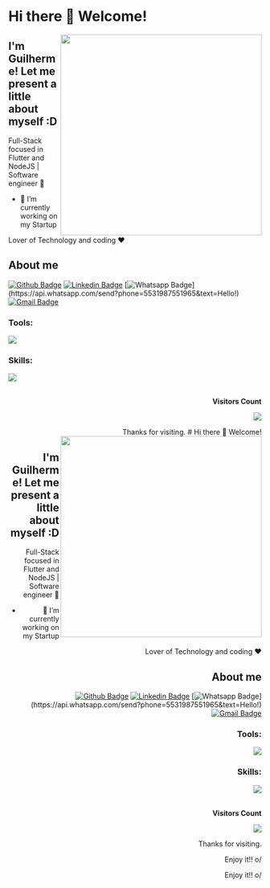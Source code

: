 # Hi there 👋 Welcome!

<img align="right" width="400" height="400" src="https://media1.giphy.com/media/v1.Y2lkPTc5MGI3NjExejBhYTI4NWhjaGFlN3k2NHdsNXB0YWlmcDNwY2w3d2ZnZzB2amsxNCZlcD12MV9pbnRlcm5hbF9naWZfYnlfaWQmY3Q9Zw/llJVg4Ri0VrUBzNOgG/giphy.gif">

## I'm Guilherme! Let me present a little about myself :D

Full-Stack focused in Flutter and NodeJS | Software engineer :robot:

- 🔭 I’m currently working on my Startup

Lover of Technology and coding :heart:


## About me 
[![Github Badge](https://img.shields.io/badge/-Github-000?style=flat-square&logo=Github&logoColor=white&link=https://github.com/guicastle)](https://github.com/guicastle)
[![Linkedin Badge](https://img.shields.io/badge/-LinkedIn-blue?style=flat-square&logo=Linkedin&logoColor=white&link=https://www.linkedin.com/in/guilherme-munizti/)](https://www.linkedin.com/in/guilherme-munizti/)
[![Whatsapp Badge](https://img.shields.io/badge/-Whatsapp-4CA143?style=flat-square&labelColor=4CA143&logo=whatsapp&logoColor=white&link=https://api.whatsapp.com/send?phone=5522997285662&text=Hello!)](https://api.whatsapp.com/send?phone=5531987551965&text=Hello!)
[![Gmail Badge](https://img.shields.io/badge/-Gmail-c14438?style=flat-square&logo=Gmail&logoColor=white&link=mailto:kads.oficial@gmail.com)](mailto:kads.oficial@gmail.com)


### Tools:
<a href="https://skillicons.dev">
 <img src="https://skillicons.dev/icons?i=vscode,git,github,figma,photoshop,notion,trello" />
</a>

### Skills:
<a href="https://skillicons.dev">
  <img src="https://skillicons.dev/icons?i=flutter,firebase,mongodb,nodejs,express,html,css,javascript,typescript,react,bootstrap" />
</a>



<div align="end">
<br><p align="centre"><b>Visitors Count</b></p>  
<p align="end"><img align="center" src="https://profile-counter.glitch.me/{guicastle}/count.svg" /></p> 
Thanks for visiting. # Hi there 👋 Welcome!

<img align="right" width="400" height="400" src="https://media1.giphy.com/media/v1.Y2lkPTc5MGI3NjExejBhYTI4NWhjaGFlN3k2NHdsNXB0YWlmcDNwY2w3d2ZnZzB2amsxNCZlcD12MV9pbnRlcm5hbF9naWZfYnlfaWQmY3Q9Zw/llJVg4Ri0VrUBzNOgG/giphy.gif">

## I'm Guilherme! Let me present a little about myself :D

Full-Stack focused in Flutter and NodeJS | Software engineer :robot:

- 🔭 I’m currently working on my Startup

Lover of Technology and coding :heart:


## About me 
[![Github Badge](https://img.shields.io/badge/-Github-000?style=flat-square&logo=Github&logoColor=white&link=https://github.com/guicastle)](https://github.com/guicastle)
[![Linkedin Badge](https://img.shields.io/badge/-LinkedIn-blue?style=flat-square&logo=Linkedin&logoColor=white&link=https://www.linkedin.com/in/guilherme-munizti/)](https://www.linkedin.com/in/guilherme-munizti/)
[![Whatsapp Badge](https://img.shields.io/badge/-Whatsapp-4CA143?style=flat-square&labelColor=4CA143&logo=whatsapp&logoColor=white&link=https://api.whatsapp.com/send?phone=5522997285662&text=Hello!)](https://api.whatsapp.com/send?phone=5531987551965&text=Hello!)
[![Gmail Badge](https://img.shields.io/badge/-Gmail-c14438?style=flat-square&logo=Gmail&logoColor=white&link=mailto:kads.oficial@gmail.com)](mailto:kads.oficial@gmail.com)


### Tools:
<a href="https://skillicons.dev">
 <img src="https://skillicons.dev/icons?i=vscode,git,github,figma,photoshop,notion,trello" />
</a>

### Skills:
<a href="https://skillicons.dev">
  <img src="https://skillicons.dev/icons?i=flutter,firebase,mongodb,nodejs,express,html,css,javascript,typescript,react,bootstrap" />
</a>



<div align="end">
<br><p align="centre"><b>Visitors Count</b></p>  
<p align="end"><img align="center" src="https://profile-counter.glitch.me/{guicastle}/count.svg" /></p> 
Thanks for visiting.

Enjoy it!! o/
</div>



<!--
**guicastle/guicastle** is a ✨ _special_ ✨ repository because its `README.md` (this file) appears on your GitHub profile.

Here are some ideas to get you started:

- 🔭 I’m currently working on ...
- 🌱 I’m currently learning ...
- 👯 I’m looking to collaborate on ...
- 🤔 I’m looking for help with ...
- 💬 Ask me about ...
- 📫 How to reach me: ...
- 😄 Pronouns: ...
- ⚡ Fun fact: ...
-->

Enjoy it!! o/
</div>
<br>


<!--
**guicastle/guicastle** is a ✨ _special_ ✨ repository because its `README.md` (this file) appears on your GitHub profile.

Here are some ideas to get you started:

- 🔭 I’m currently working on ...
- 🌱 I’m currently learning ...
- 👯 I’m looking to collaborate on ...
- 🤔 I’m looking for help with ...
- 💬 Ask me about ...
- 📫 How to reach me: ...
- 😄 Pronouns: ...
- ⚡ Fun fact: ...
-->
